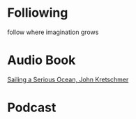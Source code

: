 # Folliowing

follow where imagination grows

# Audio Book

[Sailing a Serious Ocean, John Kretschmer](https://www.audible.com/pd/Sailing-a-Serious-Ocean-Audiobook/1977340563?source_code=ASSGB149080119000H&share_location=pdp)

# Podcast
